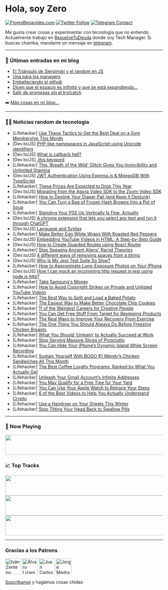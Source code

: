 # Hola, soy Zero

[![FloresBenavides.com](https://img.shields.io/website?down_message=oops&label=MiBlog&style=for-the-badge&up_message=online&url=https%3A%2F%2Ffloresbenavides.com)](https://floresbenavides.com) [![Twitter Follow](https://img.shields.io/twitter/follow/ZeroDragon?color=%231DA1F2&label=Follow&logo=twitter&logoColor=ffffff&style=for-the-badge)](https://twitter.com/zerodragon) [![Telegram Contact](https://img.shields.io/badge/escr%C3%ADbeme-ZeroDragon-%2326A5E4?style=for-the-badge&logo=telegram)](https://t.me/zerodragon)

Me gusta crear cosas y experimentar con tecnología que no entiendo.
Actualmente trabajo en [ResuelveTuDeuda](http://github.com/resuelve) donde soy Tech Manager.
Si buscas chamba, mandame un mensaje en [telegram](https://t.me/zerodragon).

---

### 📕 Últimas entradas en mi blog
<!-- BLOG-POST-LIST:START -->
- [El Triángulo de Sierpinski y el random en JS](https://floresbenavides.com/el-triangulo-de-sierpinski-y-el-random-en-js/)
- [Una para los managers](https://floresbenavides.com/una-para-los-managers/)
- [Embelleciendo el github](https://floresbenavides.com/embelleciendo-el-github/)
- [Dicen que el espacio es infinito y que se está expandiendo…](https://floresbenavides.com/dicen-que-el-espacio-es-infinito-y-que-se-esta-expandiendo/)
- [Salir de promesas sin el try/catch](https://floresbenavides.com/salir-de-promesas-sin-el-try-catch/)
<!-- BLOG-POST-LIST:END -->

➡️ [Más cosas en mi blog...](https://floresbenavides.com)

---

### 👨‍💻 Noticias random de tecnología
<!-- TECH-POSTS:START -->
- [Lifehacker] [Use These Tactics to Get the Best Deal on a Gym Membership This Month](https://lifehacker.com/use-these-tactics-to-get-the-best-deal-on-a-gym-members-1849976904)
- [Dev.to/JS] [PHP-like namespaces in JavaScript using Unicode identifiers](https://dev.to/projektorius96/php-like-namespaces-in-javascript-using-unicode-identifiers-339e)
- [Dev.to/JS] [What is callback hell?](https://dev.to/catherineisonline/what-is-callback-hell-3emp)
- [Dev.to/JS] [.this keyword](https://dev.to/bolouie/this-keyword-2chh)
- [Lifehacker] [This &#39;Breath of the Wild&#39; Glitch Gives You Invincibility and Unlimited Stamina](https://lifehacker.com/this-breath-of-the-wild-glitch-gives-you-invincibility-1849976022)
- [Dev.to/JS] [JWT Authentication Using Express.js &amp; MongoDB With TypeScript](https://dev.to/said_mounaim/jwt-authentication-using-expressjs-mongodb-with-typescript-3ngn)
- [Lifehacker] [These Prices Are Expected to Drop This Year](https://lifehacker.com/these-prices-are-expected-to-drop-this-year-1849976190)
- [Dev.to/JS] [Migrating from the Agora Video SDK to the Zoom Video SDK](https://dev.to/zoom/migrating-from-the-agora-video-sdk-to-the-zoom-video-sdk-31b8)
- [Lifehacker] [How to Destink Your Diaper Pail &lpar;and Keep It Destunk&rpar;](https://lifehacker.com/how-to-destink-your-diaper-pail-and-keep-it-destunk-1849975562)
- [Lifehacker] [You Can Turn a Bag of Frozen Hash Browns Into a Pot of Soup](https://lifehacker.com/you-can-turn-a-bag-of-frozen-hash-browns-into-a-pot-of-1849975944)
- [Lifehacker] [Standing Your PS5 Up Vertically Is Fine, Actually](https://lifehacker.com/standing-your-ps5-up-vertically-is-fine-actually-1849975426)
- [Dev.to/JS] [A chrome extension that lets you select any text and run it through ChatGPT](https://dev.to/mihiraggarwal/a-chrome-extension-that-lets-you-select-any-text-and-run-it-through-chatgpt-13i6)
- [Dev.to/JS] [Language and Syntax](https://dev.to/bryhim4code/language-and-syntax-48kd)
- [Lifehacker] [Make Better Egg White Wraps With Roasted Red Peppers](https://lifehacker.com/make-better-egg-white-wraps-with-roasted-red-peppers-1849975927)
- [Dev.to/JS] [Embedding YouTube Videos in HTML: A Step-by-Step Guide](https://dev.to/hat52/embedding-youtube-videos-in-html-a-step-by-step-guide-2946)
- [Dev.to/JS] [How to Create Guarded Routes using React Router](https://dev.to/eshankvaish/how-to-create-guarded-routes-using-react-router-1cai)
- [Lifehacker] [Stop Spewing Ancient Aliens&#39; Racist Theories](https://lifehacker.com/stop-spewing-ancient-aliens-racist-theories-1849975831)
- [Dev.to/JS] [4 different ways of removing spaces from a string](https://dev.to/capeladev/4-different-ways-of-removing-spaces-from-a-string-29kg)
- [Dev.to/JS] [Why Is My Jest Test Suite So Slow?](https://dev.to/twynsicle/why-is-my-jest-test-suite-so-slow-1od)
- [Lifehacker] [How to Approximate Long-Exposure Photos on Your iPhone](https://lifehacker.com/how-to-approximate-long-exposure-photos-on-your-iphone-1849974985)
- [Dev.to/JS] [How I can mock an incomming http request in jest using node.js http?](https://dev.to/pcmagas/how-i-can-mock-an-incomming-http-request-in-jest-using-nodejs-http-4i56)
- [Lifehacker] [Take Samsung&#39;s Money](https://lifehacker.com/take-samsungs-money-1849974910)
- [Lifehacker] [How to Avoid Copyright Strikes on Private and Unlisted YouTube Videos](https://lifehacker.com/how-to-avoid-copyright-strikes-on-private-and-unlisted-1849972221)
- [Lifehacker] [The Best Way to Split and Load a Baked Potato](https://lifehacker.com/the-best-way-to-split-and-load-a-baked-potato-1849971671)
- [Lifehacker] [The Easiest Way to Make Better Chocolate Chip Cookies](https://lifehacker.com/the-easiest-way-to-make-better-chocolate-chip-cookies-1849971632)
- [Lifehacker] [11 of the Weirdest Careers for Creative People](https://lifehacker.com/11-of-the-weirdest-careers-for-creative-people-1849973103)
- [Lifehacker] [You Can Get Free Stuff From Target for Reviewing Products](https://lifehacker.com/you-can-get-free-stuff-from-target-for-reviewing-produc-1849972037)
- [Lifehacker] [The Real Ways to Improve Your Recovery From Exercise](https://lifehacker.com/the-real-ways-to-improve-your-recovery-from-exercise-1849971349)
- [Lifehacker] [The One Thing You Should Always Do Before Freezing Chicken Breasts](https://lifehacker.com/the-one-thing-you-should-always-do-before-freezing-chic-1849971357)
- [Lifehacker] [What You Should ‘Unlearn’ to Actually Succeed at Work](https://lifehacker.com/what-you-should-unlearn-to-actually-succeed-at-work-1849970973)
- [Lifehacker] [Stop Serving Massive Slices of Prosciutto](https://lifehacker.com/stop-serving-massive-slices-of-prosciutto-1849970089)
- [Lifehacker] [You Can Hide Your iPhone’s Dynamic Island While Screen Recording](https://lifehacker.com/you-can-hide-your-iphone-s-dynamic-island-while-screen-1849970759)
- [Lifehacker] [Sustain Yourself With BOGO $1 Wendy’s Chicken Sandwiches All This Month](https://lifehacker.com/sustain-yourself-with-1-bogo-wendy-s-chicken-sandwiche-1849971552)
- [Lifehacker] [The Best Coffee Loyalty Programs, Ranked by What You Actually Get](https://lifehacker.com/the-best-coffee-loyalty-programs-ranked-by-what-you-ac-1849970675)
- [Lifehacker] [Unleash Your Gmail Account’s Infinite Addresses](https://lifehacker.com/unleash-your-gmail-account-s-infinite-addresses-1849970099)
- [Lifehacker] [You May Qualify for a Free Tree for Your Yard](https://lifehacker.com/you-may-qualify-for-a-free-tree-for-your-yard-1849970563)
- [Lifehacker] [You Can Use Your Apple Watch to Retrace Your Steps](https://lifehacker.com/you-can-use-your-apple-watch-to-retrace-your-steps-1849969451)
- [Lifehacker] [6 of the Best Videos to Help You Actually Understand Crypto](https://lifehacker.com/6-of-the-best-videos-to-help-you-actually-understand-cr-1849875305)
- [Lifehacker] [Use a Hairdryer on Your Sheets This Winter](https://lifehacker.com/use-a-hairdryer-on-your-sheets-this-winter-1849970380)
- [Lifehacker] [Stop Tilting Your Head Back to Swallow Pills](https://lifehacker.com/stop-tilting-your-head-back-to-swallow-pills-1849969700)<!-- TECH-POSTS:END -->

---

### 🎵 Now Playing
<a href="https://spotify-now-playing-dun.vercel.app/now-playing?open"><img src="https://spotify-now-playing-dun.vercel.app/now-playing" width="540" height="64"></a>

### 📈 Top Tracks
<a href="https://spotify-now-playing-dun.vercel.app/top-tracks?i=1&open"><img src="https://spotify-now-playing-dun.vercel.app/top-tracks?i=1" width="540" height="64"></a>
<a href="https://spotify-now-playing-dun.vercel.app/top-tracks?i=2&open"><img src="https://spotify-now-playing-dun.vercel.app/top-tracks?i=2" width="540" height="64"></a>
<a href="https://spotify-now-playing-dun.vercel.app/top-tracks?i=3&open"><img src="https://spotify-now-playing-dun.vercel.app/top-tracks?i=3" width="540" height="64"></a>

---

### Gracias a los Patrons
[<img src="https://avatars.githubusercontent.com/u/243380?v=4" alt="Iván Zenteno" width="50px">](https://github.com/k001) [<img src="https://avatars.githubusercontent.com/u/19955639?v=4" alt="Álvaro Lizama" width="50px">](https://github.com/alvarolizama) [<img src="https://avatars.githubusercontent.com/u/2718753?v=4" alt="Juan Carlos Ruiz" width="50px">](https://github.com/JuanCrg90) [<img src="https://avatars.githubusercontent.com/u/37025?v=4" alt="Jorge Medrano" width="50px">](https://github.com/h1pp1e) 

[Suscríbanse](https://www.patreon.com/zerodragon) y hagámos cosas chidas

